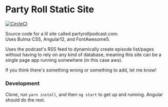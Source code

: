 # Party Roll Static Site
[![CircleCI](https://circleci.com/gh/ballofmatts/prp-site/tree/master.svg?style=svg)](https://circleci.com/gh/ballofmatts/prp-site/tree/master)  

Source code for a lil site called partyrollpodcast.com.  
Uses Bulma CSS, Angular12, and FontAwesome5.

Uses the podcast's RSS feed to dynamically create episode list/pages without having to rely on any kind of database, meaning this site can be a single page app running somewhere (in this case aws).

If you think there's something wrong or something to add, let me know!

### Development
Clone, run `yarn install`, and then `ng start` to get up and running. Angular should do the rest.

